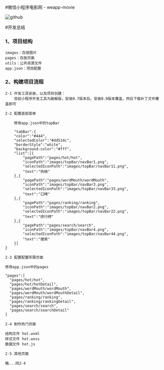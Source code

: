 #微信小程序电影网 - weapp-movie

![github](https://github.com/leeleanlean/weapp-movie/blob/master/app.gif?raw=true "github")

#开发总结

### 1、项目结构
    images：存放图片
    pages：存放页面
    utils：公共资源文件
    app.json：项目配置
    
### 2、构建项目流程

    2-1 开发工具安装，以及项目创建：
        目前小程序开发工具为破解版，安装0.7版本后，安装0.9版本覆盖，然后下载补丁文件覆盖即可
        
    2-2 配置底部菜单
    
        修改app.json中的topBar
    
        "tabBar":{
        "color":"#444",
        "selectedColor":"#dd514c",
        "borderStyle":"white",
        "background-color":"#fff",
        "list":[{
            "pagePath":"pages/hot/hot",
            "iconPath":"images/topBar/navBar1.png",
            "selectedIconPath":"images/topBar/navBar11.png",
            "text":"热映"
        },{
            "pagePath":"pages/wordMouth/wordMouth",
            "iconPath":"images/topBar/navBar3.png",
            "selectedIconPath":"images/topBar/navBar33.png",
            "text":"口碑"
        },{
            "pagePath":"pages/ranking/ranking",
            "iconPath":"images/topBar/navBar2.png",
            "selectedIconPath":"images/topBar/navBar22.png",
            "text":"排行榜"
        },{
            "pagePath":"pages/search/search",
            "iconPath":"images/topBar/navBar4.png",
            "selectedIconPath":"images/topBar/navBar44.png",
            "text":"搜索"
        }]
    }

    2-3 配置配置所需页面
    
    修改app.json中的pages
    
    "pages":[
      "pages/hot/hot",
      "pages/hot/hotDetail",
      "pages/wordMouth/wordMouth",
      "pages/wordMouth/wordMouthDetail",
      "pages/ranking/ranking",
      "pages/ranking/rankingDetail",
      "pages/search/search",
      "pages/search/searchDetail"
    ]
    
    2-4 制作热门页面
    
    结构文件 hot.wxml
    样式文件 hot.wxss
    数据文件 hot.js
    
    2-5 其他页面
    
    略...同2-4
